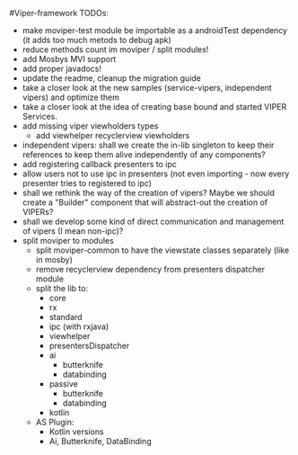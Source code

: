 #Viper-framework TODOs:
 - make moviper-test module be importable as a androidTest dependency (it adds too much metods to debug apk)
 - reduce methods count im moviper / split modules!
 - add Mosbys MVI support
 - add proper javadocs!
 - update the readme, cleanup the migration guide
 - take a closer look at the new samples (service-vipers, independent vipers) and optimize them
 - take a closer look at the idea of creating base bound and started VIPER Services.
  - add missing viper viewholders types
     - add viewhelper recyclerview viewholders
 - independent vipers: shall we create the in-lib singleton to keep their references to keep them alive independently of any components?
 - add registering callback presenters to ipc
 - allow users not to use ipc in presenters (not even importing - now every presenter tries to registered to ipc)
 - shall we rethink the way of the creation of vipers? Maybe we should create a "Builder" component that will abstract-out the creation of VIPERs?
 - shall we develop some kind of direct communication and management of vipers (I mean non-ipc)?
  - split moviper to modules
     - split moviper-common to have the viewstate classes separately (like in mosby)
     - remove recyclerview dependency from presenters dispatcher module
     - split the lib to:
        - core
        - rx
        - standard
        - ipc (with rxjava)
        - viewhelper
        - presentersDispatcher
        - ai
            - butterknife
            - databinding
        - passive
            - butterknife
            - databinding
        - kotlin
     -  AS Plugin:
        - Kotlin versions
        - Ai, Butterknife, DataBinding